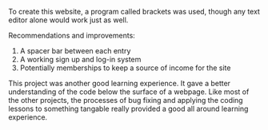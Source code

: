 To create this website, a program called brackets was used, though any text editor alone would work just as well.

Recommendations and improvements:
1. A spacer bar between each entry
2. A working sign up and log-in system
3. Potentially memberships to keep a source of income for the site

This project was another good learning experience. It gave a better understanding of the code below the surface of a webpage. Like most of the other projects, the processes of bug fixing and applying the coding lessons to something tangable really provided a good all around learning experience.
